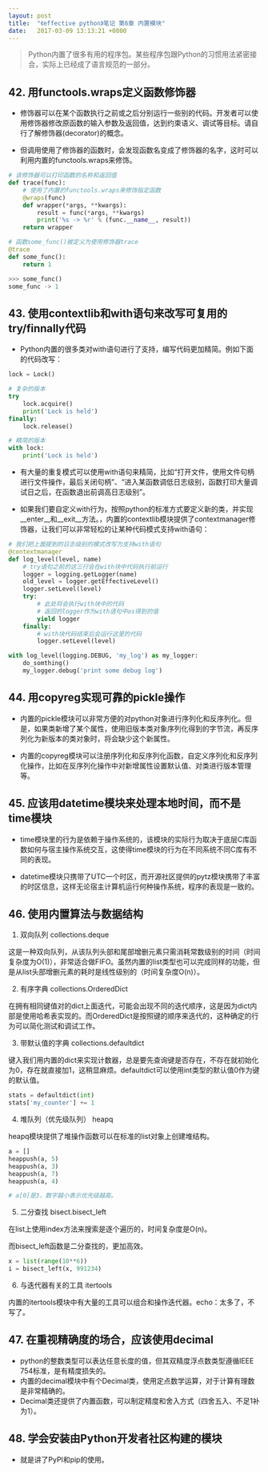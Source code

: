 ```yaml
---
layout: post
title:  "《effective python》笔记 第6章 内置模块"
date:   2017-03-09 13:13:21 +0800
---
```


> Python内置了很多有用的程序包。某些程序包跟Python的习惯用法紧密接合，实际上已经成了语言规范的一部分。

## 42. 用functools.wraps定义函数修饰器

* 修饰器可以在某个函数执行之前或之后分别运行一些别的代码。开发者可以使用修饰器修改原函数的输入参数及返回值，达到约束语义、调试等目标。请自行了解修饰器(decorator)的概念。

* 但调用使用了修饰器的函数时，会发现函数名变成了修饰器的名字，这时可以利用内置的functools.wraps来修饰。

```python
# 该修饰器可以打印函数的名称和返回值
def trace(func):
    # 使用了内置的functools.wraps来修饰指定函数
    @wraps(func)
    def wrapper(*args, **kwargs):
        result = func(*args, **kwargs)
        print('%s -> %r' % (func.__name__, result))
    return wrapper

# 函数some_func()被定义为使用修饰器trace
@trace
def some_func():
    return 1

>>> some_func()
some_func -> 1
```

## 43. 使用contextlib和with语句来改写可复用的try/finnally代码

* Python内置的很多类对with语句进行了支持，编写代码更加精简。例如下面的代码改写：

```python
lock = Lock()

# 复杂的版本
try
    lock.acquire()
    print('Lock is held')
finally:
    lock.release()

# 精简的版本
with lock:
    print('Lock is held')
```

* 有大量的重复模式可以使用with语句来精简，比如“打开文件，使用文件句柄进行文件操作，最后关闭句柄”、“进入某函数调低日志级别，函数打印大量调试日之后，在函数退出前调高日志级别”。

* 如果我们要自定义with行为，按照python的标准方式要定义新的类，并实现\_\_enter\_\_和\_\_exit\_\_方法。，内置的contextlib模块提供了contextmanager修饰器，让我们可以非常轻松的让某种代码模式支持with语句：

```python
# 我们把上面提到的日志级别的模式改写为支持with语句
@contextmanager
def log_level(level, name)
    # try语句之前的这三行会在with块中代码执行前运行
    logger = logging.getLogger(name)
    old_level = logger.getEffectiveLevel()
    logger.setLevel(level)
    try:
        # 此处将会执行with块中的代码
        # 返回的logger作为with语句中as得到的值
        yield logger
    finally:
        # with块代码结束后会运行这里的代码
        logger.setLevel(level)

with log_level(logging.DEBUG, 'my_log') as my_logger:
    do_somthing()
    my_logger.debug('print some debug log')
```

## 44. 用copyreg实现可靠的pickle操作

* 内置的pickle模块可以非常方便的对python对象进行序列化和反序列化。但是，如果类新增了某个属性，使用旧版本类对象序列化得到的字节流，再反序列化为新版本的类对象时，将会缺少这个新属性。

* 内置的copyreg模块可以注册序列化和反序列化函数，自定义序列化和反序列化操作，比如在反序列化操作中对新增属性设置默认值、对类进行版本管理等。

## 45. 应该用datetime模块来处理本地时间，而不是time模块

* time模块里的行为是依赖于操作系统的，该模块的实际行为取决于底层C库函数如何与宿主操作系统交互，这使得time模块的行为在不同系统不同C库有不同的表现。

* datetime模块只携带了UTC一个时区，而开源社区提供的pytz模块携带了丰富的时区信息，这样无论宿主计算机运行何种操作系统，程序的表现是一致的。

## 46. 使用内置算法与数据结构

1. 双向队列 collections.deque

这是一种双向队列，从该队列头部和尾部增删元素只需消耗常数级别的时间（时间复杂度为O(1)），非常适合做FIFO。虽然内置的list类型也可以完成同样的功能，但是从list头部增删元素的耗时是线性级别的（时间复杂度O(n)）。

2. 有序字典 collections.OrderedDict

在拥有相同键值对的dict上面迭代，可能会出现不同的迭代顺序，这是因为dict内部是使用哈希表实现的。而OrderedDict是按照键的顺序来迭代的，这种确定的行为可以简化测试和调试工作。

3. 带默认值的字典 collections.defaultdict

键入我们用内置的dict来实现计数器，总是要先查询键是否存在，不存在就初始化为0，存在就直接加1，这稍显麻烦。defaultdict可以使用int类型的默认值0作为键的默认值。

```python
stats = defaultdict(int)
stats['my_counter'] += 1
```

4. 堆队列（优先级队列） heapq

heapq模块提供了堆操作函数可以在标准的list对象上创建堆结构。

```python
a = []
heappush(a, 5)
heappush(a, 3)
heappush(a, 7)
heappush(a, 4)

# a[0]是3，数字越小表示优先级越高。
```

5. 二分查找 bisect.bisect_left

在list上使用index方法来搜索是逐个遍历的，时间复杂度是O(n)。

而bisect_left函数是二分查找的，更加高效。

```python
x = list(range(10**6))
i = bisect_left(x, 991234)
```

6. 与迭代器有关的工具 itertools

内置的itertools模块中有大量的工具可以组合和操作迭代器。echo：太多了，不写了。

## 47. 在重视精确度的场合，应该使用decimal

* python的整数类型可以表达任意长度的值，但其双精度浮点数类型遵循IEEE 754标准，是有精度损失的。
* 内置的decimal模块中有个Decimal类，使用定点数学运算，对于计算有理数是非常精确的。
* Decimal类还提供了内置函数，可以制定精度和舍入方式（四舍五入、不足1补为1）。

## 48. 学会安装由Python开发者社区构建的模块

* 就是讲了PyPI和pip的使用。

